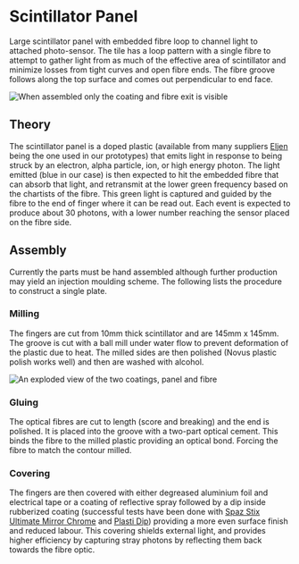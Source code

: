 # Scintillator Panel
Large scintillator panel with embedded fibre loop to channel light to attached photo-sensor. The tile has a loop pattern with a single fibre to attempt to gather light from as much of the effective area of scintillator and minimize losses from tight curves and open fibre ends. The fibre groove follows along the top surface and comes out perpendicular to end face.

![][assembled]

## Theory
The scintillator panel is a doped plastic (available from many suppliers [Eljen](http://www.eljentechnology.com/) being the one used in our prototypes) that emits light in response to being struck by an electron, alpha particle, ion, or high energy photon. The light emitted (blue in our case) is then expected to hit the embedded fibre that can absorb that light, and retransmit at the lower green frequency based on the chartists of the fibre. This green light is captured and guided by the fibre to the end of finger where it can be read out. Each event is expected to produce about 30 photons, with a lower number reaching the sensor placed on the fibre side.

## Assembly
Currently the parts must be hand assembled although further production may yield an injection moulding scheme. The following lists the procedure to construct a single plate.

### Milling
The fingers are cut from 10mm thick scintillator and are 145mm x 145mm. The groove is cut with a ball mill under water flow to prevent deformation of the plastic due to heat. The milled sides are then polished (Novus plastic polish works well) and then are washed with alcohol.

![][exploded]

### Gluing
The optical fibres are cut to length (score and breaking) and the end is polished. It is placed into the groove with a two-part optical cement. This binds the fibre to the milled plastic providing an optical bond. Forcing the fibre to match the contour milled.

### Covering
The fingers are then covered with either degreased aluminium foil and electrical tape or a coating of reflective spray followed by a dip inside rubberized coating (successful tests have been done with [Spaz Stix Ultimate Mirror Chrome](http://www.hobbyrecreationproducts.com/collections/spazstix-ultimate-mirror-chrome) and [Plasti Dip](https://plastidip.com/)) providing a more even surface finish and reduced labour. This covering shields external light, and provides higher efficiency by capturing stray photons by reflecting them back towards the fibre optic.

[assembled]: renderings/scintillatorPanel.png "When assembled only the coating and fibre exit is visible"
[exploded]: renderings/scintillatorPaneExploded.png "An exploded view of the two coatings, panel and fibre"
